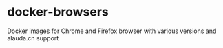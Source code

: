 # docker-browsers
Docker images for Chrome and Firefox browser with various versions and alauda.cn support 
